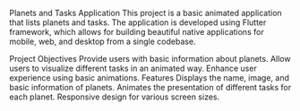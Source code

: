 Planets and Tasks Application
This project is a basic animated application that lists planets and tasks. The application is developed using Flutter framework, which allows for building beautiful native applications for mobile, web, and desktop from a single codebase.

Project Objectives
Provide users with basic information about planets.
Allow users to visualize different tasks in an animated way.
Enhance user experience using basic animations.
Features
Displays the name, image, and basic information of planets.
Animates the presentation of different tasks for each planet.
Responsive design for various screen sizes.

